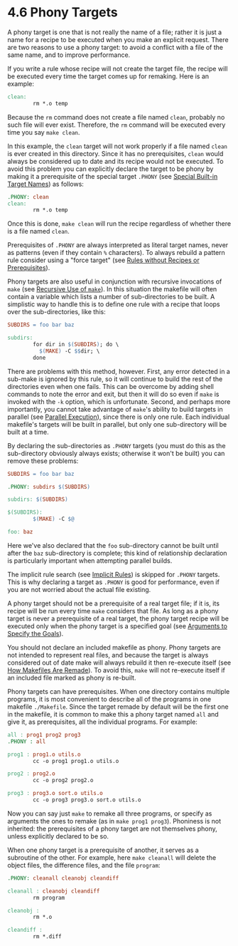 # 4.6 Phony Targets

A phony target is one that is not really the name of a file;
rather it is just a name for a recipe to be executed when you make an explicit request.
There are two reasons to use a phony target: to avoid a conflict with a file of the same name, and to improve performance.

If you write a rule whose recipe will not create the target file, the recipe will be executed every time the target comes up for remaking. Here is an example:

```makefile
clean:
        rm *.o temp
```

Because the `rm` command does not create a file named `clean`, probably no such file will ever exist.
Therefore, the `rm` command will be executed every time you say `make clean`.

In this example, the `clean` target will not work properly if a file named `clean` is ever created in this directory.
Since it has no prerequisites, `clean` would always be considered up to date and its recipe would not be executed.
To avoid this problem you can explicitly declare the target to be phony by making it a prerequisite of the special target `.PHONY` (see [Special Built-in Target Names](./special-targets)) as follows:

```makefile
.PHONY: clean
clean:
        rm *.o temp
```

Once this is done, `make clean` will run the recipe regardless of whether there is a file named `clean`.

Prerequisites of `.PHONY` are always interpreted as literal target names, never as patterns (even if they contain `%` characters).
To always rebuild a pattern rule consider using a "force target" (see [Rules without Recipes or Prerequisites](./force-targets)).

Phony targets are also useful in conjunction with recursive invocations of `make` (see [Recursive Use of `make`](./recursion)).
In this situation the makefile will often contain a variable which lists a number of sub-directories to be built.
A simplistic way to handle this is to define one rule with a recipe that loops over the sub-directories, like this:

```makefile
SUBDIRS = foo bar baz

subdirs:
        for dir in $(SUBDIRS); do \
          $(MAKE) -C $$dir; \
        done
```

There are problems with this method, however.
First, any error detected in a sub-make is ignored by this rule, so it will continue to build the rest of the directories even when one fails.
This can be overcome by adding shell commands to note the error and exit, but then it will do so even if `make` is invoked with the `-k` option, which is unfortunate.
Second, and perhaps more importantly, you cannot take advantage of `make`'s ability to build targets in parallel (see [Parallel Execution](./parallel)), since there is only one rule.
Each individual makefile's targets will be built in parallel, but only one sub-directory will be built at a time.

By declaring the sub-directories as `.PHONY` targets (you must do this as the sub-directory obviously always exists;
otherwise it won't be built) you can remove these problems:

```makefile
SUBDIRS = foo bar baz

.PHONY: subdirs $(SUBDIRS)

subdirs: $(SUBDIRS)

$(SUBDIRS):
        $(MAKE) -C $@

foo: baz
```

Here we've also declared that the `foo` sub-directory cannot be built until after the `baz` sub-directory is complete;
this kind of relationship declaration is particularly important when attempting parallel builds.

The implicit rule search (see [Implicit Rules](./implicit-rules)) is skipped for `.PHONY` targets.
This is why declaring a target as `.PHONY` is good for performance, even if you are not worried about the actual file existing.

A phony target should not be a prerequisite of a real target file;
if it is, its recipe will be run every time `make` considers that file.
As long as a phony target is never a prerequisite of a real target, the phony target recipe will be executed only when the phony target is a specified goal (see [Arguments to Specify the Goals](./goals)).

You should not declare an included makefile as phony.
Phony targets are not intended to represent real files, and because the target is always considered out of date make will always rebuild it then re-execute itself (see [How Makefiles Are Remade](./remaking-makefiles)).
To avoid this, `make` will not re-execute itself if an included file marked as phony is re-built.

Phony targets can have prerequisites.
When one directory contains multiple programs, it is most convenient to describe all of the programs in one makefile `./Makefile`.
Since the target remade by default will be the first one in the makefile, it is common to make this a phony target named `all` and give it, as prerequisites, all the individual programs.
For example:

```makefile
all : prog1 prog2 prog3
.PHONY : all

prog1 : prog1.o utils.o
        cc -o prog1 prog1.o utils.o

prog2 : prog2.o
        cc -o prog2 prog2.o

prog3 : prog3.o sort.o utils.o
        cc -o prog3 prog3.o sort.o utils.o
```

Now you can say just `make` to remake all three programs, or specify as arguments the ones to remake (as in `make prog1 prog3`).
Phoniness is not inherited: the prerequisites of a phony target are not themselves phony, unless explicitly declared to be so.

When one phony target is a prerequisite of another, it serves as a subroutine of the other.
For example, here `make cleanall` will delete the object files, the difference files, and the file `program`:

```makefile
.PHONY: cleanall cleanobj cleandiff

cleanall : cleanobj cleandiff
        rm program

cleanobj :
        rm *.o

cleandiff :
        rm *.diff
```
